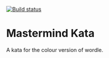 [![Build status](https://badge.buildkite.com/a8980ed6b9c1559c9d3e0283a602209405fc61d580247d4b4f.svg)](https://buildkite.com/myob/suyash-mastermind)
# Mastermind Kata
A kata for the colour version of wordle.
